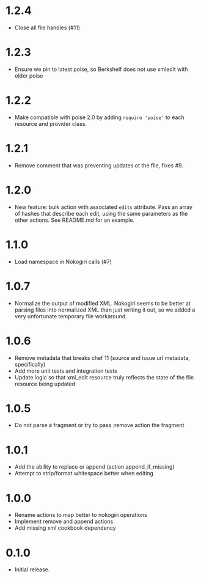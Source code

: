 # 1.2.4

- Close all file handles (#11)

# 1.2.3

- Ensure we pin to latest poise, so Berkshelf does not use xmledit with older poise

# 1.2.2

- Make compatible with poise 2.0 by adding `require 'poise'` to each resource and provider class.

# 1.2.1

- Remove comment that was preventing updates ot the file, fixes #9.

# 1.2.0

- New feature: bulk action with associated `edits` attribute. Pass an array of hashes that describe each edit, using the same parameters as the other actions. See README.md for an example.

# 1.1.0

- Load namespace in Nokogiri calls (#7)

# 1.0.7

- Normalize the output of modified XML. Nokogiri seems to be better at parsing files into normalized XML than just writing it out, so we added a very unfortunate temporary file workaround.

# 1.0.6

- Remove metadata that breaks chef 11 (source and issue url metadata, specifically)
- Add more unit tests and integration tests
- Update logic so that xml_edit resource truly reflects the state of the file resource being updated

# 1.0.5

- Do not parse a fragment or try to pass :remove action the fragment

# 1.0.1

- Add the ability to replace or append (action append_if_missing)
- Attempt to strip/format whitespace better when editing

# 1.0.0

- Rename actions to map better to nokogiri operations
- Implement remove and append actions
- Add missing xml cookbook dependency

# 0.1.0

- Initial release.
